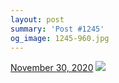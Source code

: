 ```yaml
---
layout: post
summary: 'Post #1245'
og_image: 1245-960.jpg
---
```


<p>
  <time>
    <a href="/1245">November 30, 2020</a>
  </time>
  <a href="/1245">
    <img src="{{ site.assets_url }}/1245-480.jpg" srcset="{{ site.assets_url }}/1245-240.jpg 240w, {{ site.assets_url }}/1245-480.jpg 480w, {{ site.assets_url }}/1245-720.jpg 720w, {{ site.assets_url }}/1245-960.jpg 960w" sizes="(min-width: 700px) 50vw, calc(100vw - 2rem)" />
  </a>
</p>
